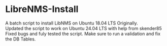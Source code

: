 # LibreNMS-Install
A batch script to install LibNMS on Ubuntu 18.04 LTS  Originally.</br>
Updated the script to work on Ubuntu 24.04 LTS with help from skender85<br>
Fixed bugs and fuly tested the script. Make sure to run a validation and fix the DB Tables.<br>

